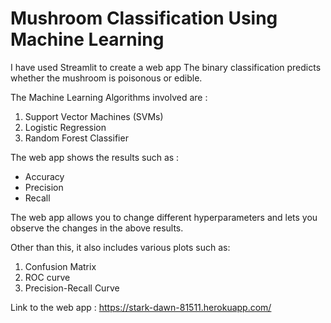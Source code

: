 # Mushroom Classification Using Machine Learning
I have used Streamlit to create a web app
The binary classification predicts whether the mushroom is poisonous or edible.

The Machine Learning Algorithms involved are :
1. Support Vector Machines (SVMs)
2. Logistic Regression
3. Random Forest Classifier

The web app shows the results such as :
- Accuracy
- Precision
- Recall

The web app allows you to change different hyperparameters and lets you observe the changes in the 
above results.

Other than this, it also includes various plots such as:
1. Confusion  Matrix
2. ROC curve
3. Precision-Recall Curve

Link to the web app : https://stark-dawn-81511.herokuapp.com/
